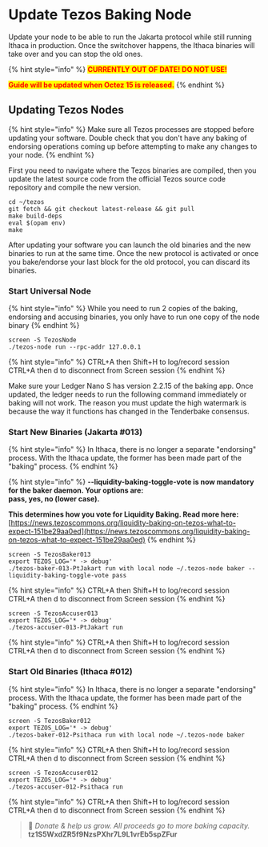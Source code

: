 # Update Tezos Baking Node

Update your node to be able to run the Jakarta protocol while still running Ithaca in production. Once the switchover happens, the Ithaca binaries will take over and you can stop the old ones.

{% hint style="info" %}
<mark style="color:red;">**CURRENTLY OUT OF DATE! DO NOT USE!**</mark>

<mark style="color:red;">**Guide will be updated when Octez 15 is released.**</mark>
{% endhint %}

## Updating Tezos Nodes

{% hint style="info" %}
Make sure all Tezos processes are stopped before updating your software. Double check that you don't have any baking of endorsing operations coming up before attempting to make any changes to your node.
{% endhint %}

First you need to navigate where the Tezos binaries are compiled, then you update the latest source code from the official Tezos source code repository and compile the new version.

```
cd ~/tezos
git fetch && git checkout latest-release && git pull
make build-deps
eval $(opam env)
make
```

After updating your software you can launch the old binaries and the new binaries to run at the same time.  Once the new protocol is activated or once you bake/endorse your last block for the old protocol, you can discard its binaries.

### Start Universal Node

{% hint style="info" %}
While you need to run 2 copies of the baking, endorsing and accusing binaries, you only have to run one copy of the node binary
{% endhint %}

```
screen -S TezosNode
./tezos-node run --rpc-addr 127.0.0.1
```

{% hint style="info" %}
CTRL+A then Shift+H to log/record session\
CTRL+A then d to disconnect from Screen session
{% endhint %}

Make sure your Ledger Nano S has version 2.2.15 of the baking app. Once updated, the ledger needs to run the following command immediately or baking will not work. The reason you must update the high watermark is because the way it functions has changed in the Tenderbake consensus.

### Start New Binaries (Jakarta #013)

{% hint style="info" %}
In Ithaca, there is no longer a separate "endorsing" process. With the Ithaca update, the former has been made part of the "baking" process.
{% endhint %}

{% hint style="info" %}
**--liquidity-baking-toggle-vote is now mandatory for the baker daemon. Your options are:**\
**pass, yes, no (lower case).**&#x20;

**This determines how you vote for Liquidity Baking. Read more here:** [https://news.tezoscommons.org/liquidity-baking-on-tezos-what-to-expect-151be29aa0ed](https://news.tezoscommons.org/liquidity-baking-on-tezos-what-to-expect-151be29aa0ed)
{% endhint %}

```
screen -S TezosBaker013
export TEZOS_LOG='* -> debug'
./tezos-baker-013-PtJakart run with local node ~/.tezos-node baker --liquidity-baking-toggle-vote pass
```

{% hint style="info" %}
CTRL+A then Shift+H to log/record session\
CTRL+A then d to disconnect from Screen session
{% endhint %}

```
screen -S TezosAccuser013
export TEZOS_LOG='* -> debug'
./tezos-accuser-013-PtJakart run
```

{% hint style="info" %}
CTRL+A then Shift+H to log/record session\
CTRL+A then d to disconnect from Screen session
{% endhint %}



### Start Old Binaries (Ithaca #012)

{% hint style="info" %}
In Ithaca, there is no longer a separate "endorsing" process. With the Ithaca update, the former has been made part of the "baking" process.
{% endhint %}

```
screen -S TezosBaker012
export TEZOS_LOG='* -> debug'
./tezos-baker-012-Psithaca run with local node ~/.tezos-node baker
```

{% hint style="info" %}
CTRL+A then Shift+H to log/record session\
CTRL+A then d to disconnect from Screen session
{% endhint %}

```
screen -S TezosAccuser012
export TEZOS_LOG='* -> debug'
./tezos-accuser-012-Psithaca run
```

{% hint style="info" %}
CTRL+A then Shift+H to log/record session\
CTRL+A then d to disconnect from Screen session
{% endhint %}







> 🙏 _Donate & help us grow. All proceeds go to more baking capacity._\
> &#x20;                                                      **tz1S5WxdZR5f9NzsPXhr7L9L1vrEb5spZFur**

